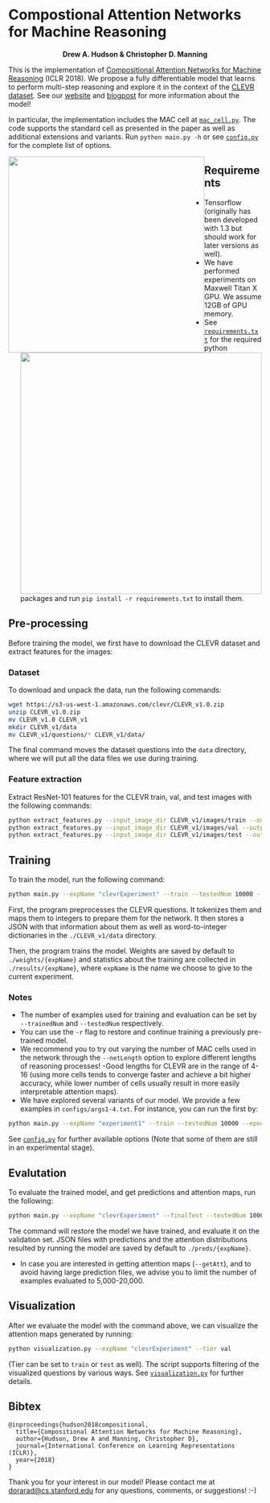 # Compostional Attention Networks for Machine Reasoning
<p align="center">
  <b>Drew A. Hudson & Christopher D. Manning</b></span>
</p>

This is the implementation of [Compositional Attention Networks for Machine Reasoning](https://arxiv.org/pdf/1803.03067.pdf) (ICLR 2018). We propose a fully differentiable model that learns to perform multi-step reasoning and explore it in the context of the [CLEVR dataset](http://cs.stanford.edu/people/jcjohns/clevr/).
See our [website](https://cs.stanford.edu/people/dorarad/mac/) and [blogpost](https://cs.stanford.edu/people/dorarad/mac/blog.html) for more information about the model!

In particular, the implementation includes the MAC cell at [`mac_cell.py`](mac_cell.py). The code supports the standard cell as presented in the paper as well as additional extensions and variants. Run `python main.py -h` or see [`config.py`](config.py) for the complete list of options.

<div align="center">
  <img src="https://cs.stanford.edu/people/dorarad/mac/imgs/cell.png" style="float:left" width="390px">
  <img src="https://cs.stanford.edu/people/dorarad/mac/imgs/visual.png" style="float:right" width="480px">
</div>

## Requirements
- Tensorflow (originally has been developed with 1.3 but should work for later versions as well).
- We have performed experiments on Maxwell Titan X GPU. We assume 12GB of GPU memory.
- See [`requirements.txt`](requirements.txt) for the required python packages and run `pip install -r requirements.txt` to install them.

## Pre-processing
Before training the model, we first have to download the CLEVR dataset and extract features for the images:

### Dataset
To download and unpack the data, run the following commands:
```bash
wget https://s3-us-west-1.amazonaws.com/clevr/CLEVR_v1.0.zip
unzip CLEVR_v1.0.zip
mv CLEVR_v1.0 CLEVR_v1
mkdir CLEVR_v1/data
mv CLEVR_v1/questions/* CLEVR_v1/data/
```
The final command moves the dataset questions into the `data` directory, where we will put all the data files we use during training.

### Feature extraction
Extract ResNet-101 features for the CLEVR train, val, and test images with the following commands:

```bash
python extract_features.py --input_image_dir CLEVR_v1/images/train --output_h5_file CLEVR_v1/data/train.h5
python extract_features.py --input_image_dir CLEVR_v1/images/val --output_h5_file CLEVR_v1/data/val.h5
python extract_features.py --input_image_dir CLEVR_v1/images/test --output_h5_file CLEVR_v1/data/test.h5
```

## Training 
To train the model, run the following command:
```bash
python main.py --expName "clevrExperiment" --train --testedNum 10000 --epochs 25 --netLength 16 @configs/args.txt
```

First, the program preprocesses the CLEVR questions. It tokenizes them and maps them to integers to prepare them for the network. It then stores a JSON with that information about them as well as word-to-integer dictionaries in the `./CLEVR_v1/data` directory.

Then, the program trains the model. Weights are saved by default to `./weights/{expName}` and statistics about the training are collected in `./results/{expName}`, where `expName` is the name we choose to give to the current experiment. 

### Notes
- The number of examples used for training and evaluation can be set by `--trainedNum` and `--testedNum` respectively.
- You can use the `-r` flag to restore and continue training a previously pre-trained model. 
- We recommend you to try out varying the number of MAC cells used in the network through the `--netLength` option to explore different lengths of reasoning processes! 
  -Good lengths for CLEVR are in the range of 4-16 (using more cells tends to converge faster and achieve a bit higher accuracy, while lower number of cells usually result in more easily interpretable attention maps). 
- We have explored several variants of our model. We provide a few examples in `configs/args1-4.txt`. For instance, you can run the first by: 
```bash
python main.py --expName "experiment1" --train --testedNum 10000 --epochs 25 @configs/args1.txt
```

See [`config.py`](config.py) for further available options (Note that some of them are still in an experimental stage).

## Evalutation
To evaluate the trained model, and get predictions and attention maps, run the following: 
```bash
python main.py --expName "clevrExperiment" --finalTest --testedNum 10000 --netLength 16 -r --getPreds --getAtt @configs/args.txt
```
The command will restore the model we have trained, and evaluate it on the validation set. JSON files with predictions and the attention distributions resulted by running the model are saved by default to `./preds/{expName}`.

- In case you are interested in getting attention maps (`--getAtt`), and to avoid having large prediction files, we advise you to limit the number of examples evaluated to 5,000-20,000.

## Visualization
After we evaluate the model with the command above, we can visualize the attention maps generated by running:
```bash
python visualization.py --expName "clevrExperiment" --tier val 
```
(Tier can be set to `train` or `test` as well). The script supports filtering of the visualized questions by various ways. See [`visualization.py`](visualization.py) for further details.

## Bibtex
```
@inproceedings{hudson2018compositional,
  title={Compositional Attention Networks for Machine Reasoning},
  author={Hudson, Drew A and Manning, Christopher D},
  journal={International Conference on Learning Representations (ICLR)},
  year={2018}
}
```

Thank you for your interest in our model! Please contact me at dorarad@cs.stanford.edu for any questions, comments, or suggestions! :-)
